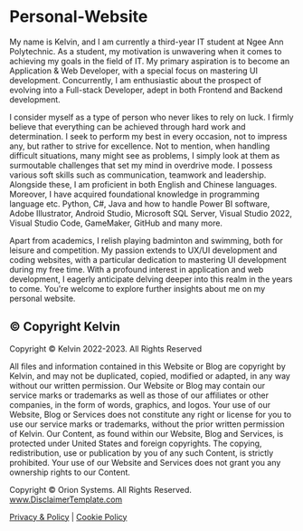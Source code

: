 # Personal-Website

My name is Kelvin, and I am currently a third-year IT student at Ngee Ann Polytechnic. As a student, my motivation is unwavering when it comes to achieving my goals in the field of IT. My primary aspiration is to become an Application & Web Developer, with a special focus on mastering UI development. Concurrently, I am enthusiastic about the prospect of evolving into a Full-stack Developer, adept in both Frontend and Backend development.

I consider myself as a type of person who never likes to rely on luck. I firmly believe that everything can be achieved through hard work and determination. I seek to perform my best in every occasion, not to impress any, but rather to strive for excellence. Not to mention, when handling difficult situations, many might see as problems, I simply look at them as surmoutable challenges that set my mind in overdrive mode. I possess various soft skills such as communication, teamwork and leadership. Alongside these, I am proficient in both English and Chinese languages. Moreover, I have acquired foundational knowledge in programming language etc. Python, C#, Java and how to handle Power BI software, Adobe Illustrator, Android Studio, Microsoft SQL Server, Visual Studio 2022, Visual Studio Code, GameMaker, GitHub and many more.

Apart from academics, I relish playing badminton and swimming, both for leisure and competition. My passion extends to UX/UI development and coding websites, with a particular dedication to mastering UI development during my free time. With a profound interest in application and web development, I eagerly anticipate delving deeper into this realm in the years to come. You're welcome to explore further insights about me on my personal website.

## &copy; Copyright Kelvin

Copyright © Kelvin 2022-2023. All Rights Reserved

All files and information contained in this Website or Blog are copyright by Kelvin, and may not be duplicated, copied, modified or adapted, in any way without our written permission. Our Website or Blog may contain our service marks or trademarks as well as those of our affiliates or other companies, in the form of words, graphics, and logos. Your use of our Website, Blog or Services does not constitute any right or license for you to use our service marks or trademarks, without the prior written permission of Kelvin. Our Content, as found within our Website, Blog and Services, is protected under United States and foreign copyrights. The copying, redistribution, use or publication by you of any such Content, is strictly prohibited. Your use of our Website and Services does not grant you any ownership rights to our Content.

Copyright © Orion Systems. All Rights Reserved. www.DisclaimerTemplate.com


[Privacy & Policy](https://www.iubenda.com/privacy-policy/14324613.pdf) | [Cookie Policy](https://www.iubenda.com/privacy-policy/14324613/cookie-policy.pdf)

